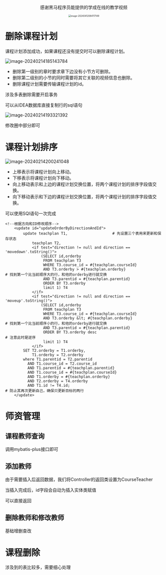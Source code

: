 <p align="center">感谢黑马程序员能提供的学成在线的教学视频</p>

<div align="center"><img src="https://wwhds-markdown-image.oss-cn-beijing.aliyuncs.com/image-20240412084117149.png" alt="image-20240412084117149" style="zoom:50%;" /></div>




# 删除课程计划

课程计划添加成功，如果课程还没有提交时可以删除课程计划。

![image-20240214185143784](https://wwhds-markdown-image.oss-cn-beijing.aliyuncs.com/image-20240214185143784.png)

- 删除第一级别的章时要求章下边没有小节方可删除。 
- 删除第二级别的小节的同时需要将其它关联的视频信息也删除。
- 删除课程计划需要传输课程计划的id。

涉及多表删除需要开启事务

可以从IDEA数据库直接复制行的sql语句

![image-20240214193321392](https://wwhds-markdown-image.oss-cn-beijing.aliyuncs.com/image-20240214193321392.png)

修改圈中部分即可



# 课程计划排序

![image-20240214200241048](https://wwhds-markdown-image.oss-cn-beijing.aliyuncs.com/image-20240214200241048.png)

- 上移表示将课程计划向上移动。 
- 下移表示将课程计划向下移动。 
- 向上移动表示和上边的课程计划交换位置，将两个课程计划的排序字段值交换。 
- 向下移动表示和下边的课程计划交换位置，将两个课程计划的排序字段值交换。

可以使用SQl语句一次完成

```mysql
<!--根据方向和ID修改顺序-->
    <update id="updateOrderByDirectionAndId">
        update teachplan T1,					# 先设置三个表用来更新和保存状态
            teachplan T2,
            <if test="direction != null and direction == 'movedown'.toString()">
                (SELECT id,orderby
                 FROM teachplan T3
                 WHERE T3.course_id = #{teachplan.courseId}						
                 AND T3.orderby > #{teachplan.orderby}					# 找到第一个比当前顺序大的行，和他的orderby进行就交换
                 AND T3.parentid = #{teachplan.parentid}
                 ORDER BY T3.orderby
                 limit 1) T4
            </if>
            <if test="direction != null and direction == 'moveup'.toString()">
                (SELECT id,orderby
                 FROM teachplan T3
                 WHERE T3.course_id = #{teachplan.courseId}
                 AND T3.orderby &lt; #{teachplan.orderby}				# 找到第一个比当前顺序小的行，和他的orderby进行就交换
                 AND T3.parentid = #{teachplan.parentid}
                 ORDER BY T3.orderby desc								# 注意此时是逆序
                 limit 1) T4
            </if>
        SET T2.orderby = T1.orderby,
            T1.orderby = T2.orderby
        where T1.parentid = T2.parentid
          AND T1.course_id = T2.course_id
          AND T1.parentid = #{teachplan.parentid}
          AND T1.course_id = #{teachplan.courseId}
          AND T1.orderby = #{teachplan.orderby}
          AND T2.orderby = T4.orderby
          AND T1.id != T4.id;											# 防止其再次更新自己，确保只更新目标的两行
    </update>
```

# 师资管理

## 课程教师查询

调用mybatis-plus接口即可

## 添加教师

由于需要插入后返回数据，我们将Controller的返回类设置为CourseTeacher

当插入完成后，id字段会自动为插入实体类赋值

可以直接返回

## 删除教师和修改教师

基础增删查改



# 课程删除

涉及到的表比较多，需要细心处理

